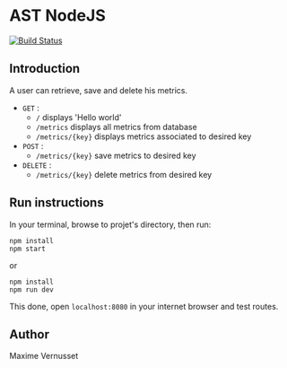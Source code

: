 # AST NodeJS

[![Build Status](https://travis-ci.org/MaximeVernusset/NodeJS_TP1.svg?branch=master)](https://travis-ci.org/MaximeVernusset/NodeJS_TP1)

## Introduction
A user can retrieve, save and delete his metrics.
* ``GET`` :
    - ``/`` displays 'Hello world'
    - ``/metrics`` displays all metrics from database
    - ``/metrics/{key}`` displays metrics associated to desired key
* ``POST`` :
    - ``/metrics/{key}`` save metrics to desired key
* ``DELETE`` :
    - ``/metrics/{key}`` delete metrics from desired key


## Run instructions
In your terminal, browse to projet's directory, then run:
```
npm install
npm start
```
or
```
npm install
npm run dev
```
This done, open ``localhost:8080`` in your internet browser and test routes.


## Author
Maxime Vernusset


